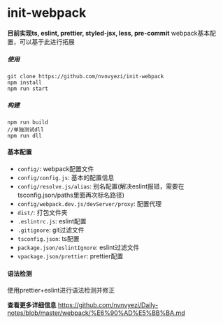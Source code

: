 # init-webpack
**目前实现ts, eslint, prettier, styled-jsx, less, pre-commit**
webpack基本配置，可以基于此进行拓展

##### 使用
```
git clone https://github.com/nvnvyezi/init-webpack
npm install
npm run start
```
##### 构建
```
npm run build
//单独测试dll
npm run dll
```
#### 基本配置
- `config/`: webpack配置文件
- `config/config.js`: 基本的配置信息
- `config/resolve.js/alias`: 别名配置(解决eslint报错，需要在tsconfig.json/paths里面再次标名路径)
- `config/webpack.dev.js/devServer/proxy`: 配置代理
- `dist/`: 打包文件夹
- `.eslintrc.js`: eslint配置
- `.gitignore`: git过滤文件
- `tsconfig.json`: ts配置
- `package.json/eslintIgnore`: eslint过滤文件
- `vpackage.json/prettier`: prettier配置

#### 语法检测
使用prettier+eslint进行语法检测并修正

**查看更多详细信息**
https://github.com/nvnvyezi/Daily-notes/blob/master/webpack/%E6%90%AD%E5%BB%BA.md

